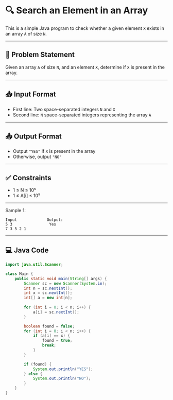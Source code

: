 # 🔍 Search an Element in an Array

This is a simple Java program to check whether a given element `X` exists in an array `A` of size `N`.

---

## 🧠 Problem Statement

Given an array `A` of size `N`, and an element `X`, determine if `X` is present in the array.

---

## 📥 Input Format

- First line: Two space-separated integers `N` and `X`
- Second line: `N` space-separated integers representing the array `A`

---

## 📤 Output Format

- Output `"YES"` if `X` is present in the array
- Otherwise, output `"NO"`

---

## ✅ Constraints

- 1 ≤ N ≤ 10⁵  
- 1 ≤ A[i] ≤ 10⁵

---
Sample 1:
```
Input             Output:
5 3                Yes
7 3 5 2 1
```
---

## 💻 Java Code

```java
import java.util.Scanner;

class Main {
    public static void main(String[] args) {
        Scanner sc = new Scanner(System.in);
        int n = sc.nextInt();
        int x = sc.nextInt();
        int[] a = new int[n];
        
        for (int i = 0; i < n; i++) {
            a[i] = sc.nextInt();
        }

        boolean found = false;
        for (int i = 0; i < n; i++) {
            if (a[i] == x) {
                found = true;
                break;
            }
        }

        if (found) {
            System.out.println("YES");
        } else {
            System.out.println("NO");
        }
    }
}

